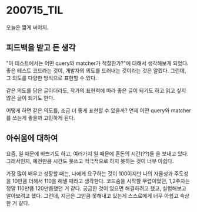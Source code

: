 200715_TIL
===

오늘은 짧게 써야지.

피드백을 받고 든 생각
---

"이 테스트에서는 어떤 query와 matcher가 적절한가?"에 대해서 생각해보게 되었다. 좋은 테스트 코드라는 것이, 개발자의 의도를 드러내는 것이라는 것은 알겠다. 그런데, 그 의도를 다양한 방식으로 표현할 수 있다.

같은 의도를 담은 글이더라도, 작가의 표현력에 따라 좋은 글이 되기도 하고 읽고 싶지 않은 글이 되기도 한다. 

어떻게 하면 같은 의도를, 조금 더 좋게 표현할 수 있을까? 언제 어떤 query와 matcher를 쓰는게 좋을까 고민하게 된다. 

아쉬움에 대하여
---

요즘, 일 때문에 바쁘기도 하고, 여러가지 일 때문에 혼돈의 시간(??)들 을 보내고 있다. 그래서인지, 예전만큼 시간도 못쓰고 적극적으로 하지 못하는 것이 너무 아쉽다.

가장 많이 배우고 성장할 때는, 나에게 요구하는 것이 100이지만 나의 자율성과 주도성을 10만큼 더해서 110을 해낼 때라고 생각한다. 코드숨을 시작할 무렵이었던, 1,2주차는 정말 110만큼 120만큼했던 거 같다. 궁금한 것이 있으면 해결하려고 했고, 실험해보고 알아보려고 했다. 그런데, 지금은 그만큼 못해내고 있는게 스스로에게 너무 아쉽고 속상한 거 같다.
